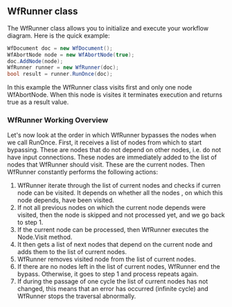## WfRunner class

The WfRunner class allows you to initialize and execute your workflow diagram. Here is the quick example: 

```csharp
WfDocument doc = new WfDocument(); 
WfAbortNode node = new WfAbortNode(true);
doc.AddNode(node);
WfRunner runner = new WfRunner(doc);
bool result = runner.RunOnce(doc);
```
In this example the WfRunner class visits first and only one node WfAbortNode. When this node is visites it terminates execution and returns true as a result value.

### WfRunner Working Overview
Let's now look at the order in which WfRunner bypasses the nodes when we call RunOnce. First, it receives a list of nodes from which to start bypassing. These are nodes that do not depend on other nodes, i.e. do not have input connections. These nodes are immediately added to the list of nodes that WfRunner should visit. These are the current nodes. Then WfRunner constantly performs the following actions:
1. WfRunner iterate through the list of current nodes and checks if curren node can be visited. It depends on whether all the nodes , on which this node depends, have been visited.
2. If not all previous nodes on which the current node depends were visited, then the node is skipped and not processed yet, and we go back to step 1.
3. If the current node can be processed, then WfRunner executes the Node.Visit method.
4. It then gets a list of next nodes that depend on the current node and adds them to the list of current nodes.
5. WfRunner removes visited node from the list of current nodes.
6. If there are no nodes left in the list of current nodes, WfRunner end the bypass. Otherwise, it goes to step 1 and process repeats again.
7. If during the passage of one cycle the list of current nodes has not changed, this means that an error has occurred (infinite cycle) and WfRunner stops the traversal abnormally.
 